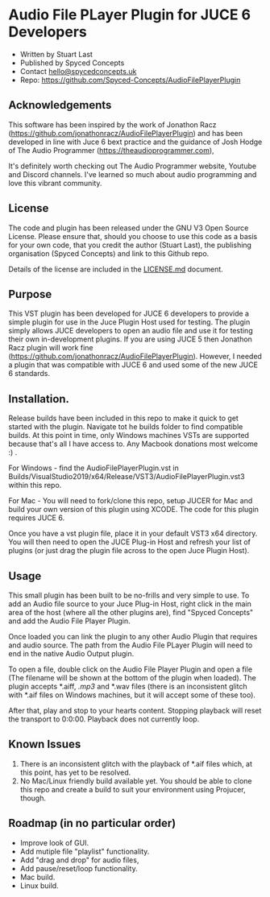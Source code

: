 # Audio File PLayer Plugin for JUCE 6 Developers
- Written by Stuart Last
- Published by Spyced Concepts
- Contact hello@spycedconcepts.uk
- Repo: https://github.com/Spyced-Concepts/AudioFilePlayerPlugin


## Acknowledgements
This software has been inspired by the work of Jonathon Racz (https://github.com/jonathonracz/AudioFilePlayerPlugin)
and has been developed in line with Juce 6 bext practice and the guidance of Josh Hodge of The Audio Programmer (https://theaudioprogrammer.com), 

It's definitely worth checking out The Audio Programmer website, Youtube and Discord channels.  I've learned so much about audio programming and love this
vibrant community.

## License
The code and plugin has been released under the GNU V3 Open Source License.  Please ensure that, should you choose to use this code as a basis for your own code, 
that you credit  the author (Stuart Last), the publishing organisation (Spyced Concepts) and link to this Github repo.

Details of the license are included in the [LICENSE.md](LICENSE.md) document.

## Purpose

This VST plugin has been developed for JUCE 6 developers to provide a simple plugin for use in the Juce Plugin Host used for testing.  The plugin simply allows JUCE
developers to open an audio file and use it for testing their own in-development plugins.  If you are using JUCE 5 then Jonathon Racz plugin will work fine (https://github.com/jonathonracz/AudioFilePlayerPlugin).  However, I needed a plugin that was compatible with JUCE 6 and used some of the new JUCE 6 standards.

##  Installation.

Release builds have been included in this repo to make it quick to get started with the plugin.  Navigate tot he builds folder to find compatible builds. 
At this point in time, only Windows machines VSTs are supported because that's all I have access to.  Any Macbook donations most welcome :) .

For Windows - find the AudioFilePlayerPlugin.vst in Builds/VisualStudio2019/x64/Release/VST3/AudioFilePlayerPlugin.vst3 within this repo.

For Mac - You will need to fork/clone this repo, setup JUCER for Mac and build your own version of this plugin using XCODE.  The code for this plugin requires JUCE 6.

Once you have a vst plugin file, place it in your default VST3 x64 directory.  You will then need to open the JUCE Plug-in Host and refresh your list of plugins (or just drag the plugin file across to the open Juce Plugin Host).

##  Usage

This small plugin has been built to be no-frills and very simple to use.  To add an Audio file source to your Juce Plug-in Host, right click in the main area of the host (where all the other plugins are), find "Spyced Concepts" and add the Audio File Player Plugin.

Once loaded you can link the plugin to any other Audio Plugin that requires and audio source.  The path from the Audio File PLayer Plugin will need to end in the native Audio Output plugin.

To open a file, double click on the Audio File Player Plugin and open a file (The filename will be shown at the bottom of the plugin when loaded).  The plugin accepts *.aiff, *.mp3* and *.wav files (there is an inconsistent glitch with *.aif files on Windows machines, but it will accept some of these too).

After that, play and stop to your hearts content.  Stopping playback will reset the transport to 0:0:00.  Playback does not currently loop.

##  Known Issues

1.  There is an inconsistent glitch with the playback of *.aif files which, at this point, has yet to be resolved.
2.  No Mac/Linux friendly build available yet.  You should be able to clone this repo and create a build to suit your environment using Projucer, though.

## Roadmap (in no particular order)

- Improve look of GUI.
- Add mutiple file "playlist" functionality.
- Add "drag and drop" for audio files,
- Add pause/reset/loop functionality.
- Mac build.
- Linux build.

